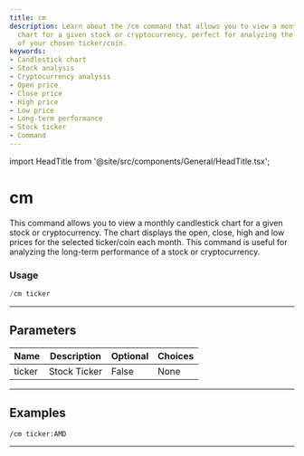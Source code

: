```yaml
---
title: cm
description: Learn about the /cm command that allows you to view a monthly candlestick
  chart for a given stock or cryptocurrency, perfect for analyzing the long-term performance
  of your chosen ticker/coin.
keywords:
- Candlestick chart
- Stock analysis
- Cryptocurrency analysis
- Open price
- Close price
- High price
- Low price
- Long-term performance
- Stock ticker
- Command
---
```


import HeadTitle from '@site/src/components/General/HeadTitle.tsx';

<HeadTitle title="cm - Charts - Discord - Reference | OpenBB Bot Docs" />

# cm

This command allows you to view a monthly candlestick chart for a given stock or cryptocurrency. The chart displays the open, close, high and low prices for the selected ticker/coin each month. This command is useful for analyzing the long-term performance of a stock or cryptocurrency.

### Usage

```python wordwrap
/cm ticker
```

---

## Parameters

| Name | Description | Optional | Choices |
| ---- | ----------- | -------- | ------- |
| ticker | Stock Ticker | False | None |


---

## Examples

```
/cm ticker:AMD
```

---
